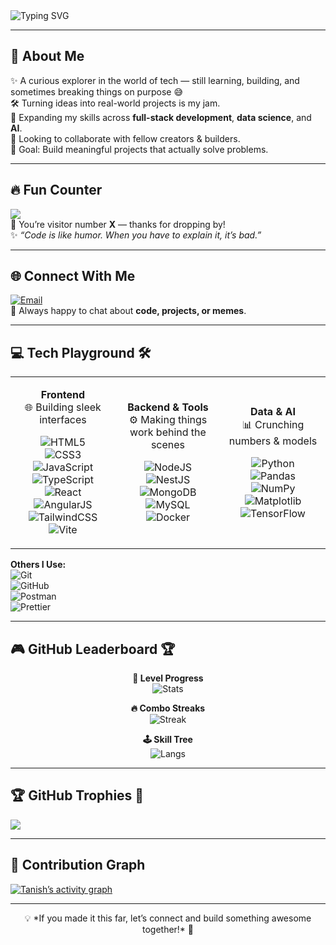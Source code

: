 <!-- Banner -->
<img src="https://readme-typing-svg.herokuapp.com?font=Fira+Code&size=25&duration=3000&pause=1000&color=39FF14&center=true&vCenter=true&width=600&lines=Hey+there%2C+I'm+Tanish!;Full-Stack+Explorer+%F0%9F%9A%80;Always+Learning+Always+Building+%F0%9F%92%BB;Open+for+Collaboration+%F0%9F%A4%9D" alt="Typing SVG" />

---

## 💫 About Me  
✨ A curious explorer in the world of tech — still learning, building, and sometimes breaking things on purpose 😅  
🛠️ Turning ideas into real-world projects is my jam.  
🌱 Expanding my skills across **full-stack development**, **data science**, and **AI**.  
🤝 Looking to collaborate with fellow creators & builders.  
🎯 Goal: Build meaningful projects that actually solve problems.  

---

## 🔥 Fun Counter  
[![](https://visitcount.itsvg.in/api?id=Tanish02&icon=10&color=13)](https://visitcount.itsvg.in)  
🎉 You’re visitor number **X** — thanks for dropping by!  
✨ *“Code is like humor. When you have to explain it, it’s bad.”*  

---

## 🌐 Connect With Me  
[![Email](https://img.shields.io/badge/Email-D14836?style=for-the-badge&logo=gmail&logoColor=white)](mailto:tanishsharma080@gmail.com)  
💌 Always happy to chat about **code, projects, or memes**.  

---

## 💻 Tech Playground 🛠️  

<table align="center">
<tr>
<td align="center" width="33%">
  
**Frontend**  
🌐 Building sleek interfaces  
  
![HTML5](https://img.shields.io/badge/html5-%23E34F26.svg?style=flat&logo=html5&logoColor=white)  
![CSS3](https://img.shields.io/badge/css3-%231572B6.svg?style=flat&logo=css3&logoColor=white)  
![JavaScript](https://img.shields.io/badge/javascript-%23323330.svg?style=flat&logo=javascript&logoColor=%23F7DF1E)  
![TypeScript](https://img.shields.io/badge/typescript-%23007ACC.svg?style=flat&logo=typescript&logoColor=white)  
![React](https://img.shields.io/badge/react-%2320232a.svg?style=flat&logo=react&logoColor=%2361DAFB)  
![AngularJS](https://img.shields.io/badge/angular.js-%23E23237.svg?style=flat&logo=angularjs&logoColor=white)  
![TailwindCSS](https://img.shields.io/badge/tailwindcss-%2338B2AC.svg?style=flat&logo=tailwind-css&logoColor=white)  
![Vite](https://img.shields.io/badge/vite-%23646CFF.svg?style=flat&logo=vite&logoColor=white)  

</td>
<td align="center" width="33%">
  
**Backend & Tools**  
⚙️ Making things work behind the scenes  
  
![NodeJS](https://img.shields.io/badge/node.js-6DA55F?style=flat&logo=node.js&logoColor=white)  
![NestJS](https://img.shields.io/badge/nestjs-%23E0234E.svg?style=flat&logo=nestjs&logoColor=white)  
![MongoDB](https://img.shields.io/badge/MongoDB-%234ea94b.svg?style=flat&logo=mongodb&logoColor=white)  
![MySQL](https://img.shields.io/badge/mysql-4479A1.svg?style=flat&logo=mysql&logoColor=white)  
![Docker](https://img.shields.io/badge/docker-%230db7ed.svg?style=flat&logo=docker&logoColor=white)  

</td>
<td align="center" width="33%">
  
**Data & AI**  
📊 Crunching numbers & models  
  
![Python](https://img.shields.io/badge/python-3670A0?style=flat&logo=python&logoColor=ffdd54)  
![Pandas](https://img.shields.io/badge/pandas-%23150458.svg?style=flat&logo=pandas&logoColor=white)  
![NumPy](https://img.shields.io/badge/numpy-%23013243.svg?style=flat&logo=numpy&logoColor=white)  
![Matplotlib](https://img.shields.io/badge/Matplotlib-%23ffffff.svg?style=flat&logo=Matplotlib&logoColor=black)  
![TensorFlow](https://img.shields.io/badge/TensorFlow-%23FF6F00.svg?style=flat&logo=TensorFlow&logoColor=white)  

</td>
</tr>
</table>

**Others I Use:**  
![Git](https://img.shields.io/badge/git-%23F05033.svg?style=flat&logo=git&logoColor=white)  
![GitHub](https://img.shields.io/badge/github-%23121011.svg?style=flat&logo=github&logoColor=white)  
![Postman](https://img.shields.io/badge/Postman-FF6C37?style=flat&logo=postman&logoColor=white)  
![Prettier](https://img.shields.io/badge/prettier-%23F7B93E.svg?style=flat&logo=prettier&logoColor=black)  

---

## 🎮 GitHub Leaderboard 🏆  

<div align="center">

**🏅 Level Progress**  
![Stats](https://github-readme-stats.vercel.app/api?username=Tanish02&show_icons=true&theme=chartreuse-dark&hide_border=true&rank_icon=github&include_all_commits=true&count_private=true)  

**🔥 Combo Streaks**  
![Streak](https://github-readme-streak-stats-eight.vercel.app?user=Tanish02&theme=chartreuse-dark&hide_border=true&fire=EB1D36&currStreakLabel=39FF14)  

**🕹️ Skill Tree**  
![Langs](https://github-readme-stats.vercel.app/api/top-langs/?username=Tanish02&layout=donut&theme=chartreuse-dark&hide_border=true&count_private=true)  

</div>

---

## 🏆 GitHub Trophies 🏅  
![](https://github-profile-trophy.vercel.app/?username=Tanish02&theme=radical&no-frame=false&no-bg=false&margin-w=4)  

---

## 🌱 Contribution Graph  
[![Tanish’s activity graph](https://github-readme-activity-graph.vercel.app/graph?username=Tanish02&theme=react-dark&hide_border=true&bg_color=0D1117&line=39FF14&point=FFFFFF)](https://github.com/Tanish02)  

---

<!-- Footer -->
<p align="center">  
💡 *If you made it this far, let’s connect and build something awesome together!* 🚀  
</p>
